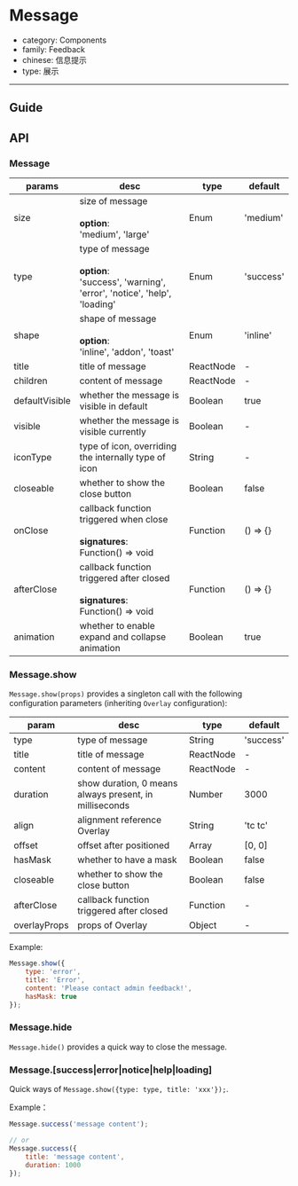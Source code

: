 # Message

-   category: Components
-   family: Feedback
-   chinese: 信息提示
-   type: 展示

---

## Guide

## API

### Message

| params             | desc                                                                                 | type        | default       |
| -------------- | ---------------------------------------------------------------------------------- | --------- | --------- |
| size           | size of message<br><br>**option**:<br>'medium', 'large'                                          | Enum      | 'medium'  |
| type           | type of message<br><br>**option**:<br>'success', 'warning', 'error', 'notice', 'help', 'loading' | Enum      | 'success' |
| shape          | shape of message<br><br>**option**:<br>'inline', 'addon', 'toast'                                 | Enum      | 'inline'  |
| title          | title of message                                                                                | ReactNode | -         |
| children       | content of message                                                                                | ReactNode | -         |
| defaultVisible | whether the message is visible in default                                                                            | Boolean   | true      |
| visible        | whether the message is visible currently                                                                            | Boolean   | -         |
| iconType       | type of icon, overriding the internally type of icon                                                           | String    | -         |
| closeable      | whether to show the close button                                                                             | Boolean   | false     |
| onClose        | callback function triggered when close<br><br>**signatures**:<br>Function() => void                                       | Function  | () => {}  |
| afterClose     | callback function triggered after closed<br><br>**signatures**:<br>Function() => void                                     | Function  | () => {}  |
| animation      | whether to enable expand and collapse animation                                                                         | Boolean   | true      |

<!-- api-extra-start -->

### Message.show

`Message.show(props)` provides a singleton call with the following configuration parameters (inheriting `Overlay` configuration):

| param           | desc                                                                                                  | type        | default       |
| ------------ | --------------------------------------------------------------------------------------------------- | --------- | --------- |
| type         | type of message                                                                                                | String    | 'success' |
| title        | title of message                                                                                                | ReactNode | -         |
| content      | content of message                                                                                                | ReactNode | -         |
| duration     | show duration, 0 means always present, in milliseconds                                                                               | Number    | 3000      |
| align        | alignment reference Overlay | String    | 'tc tc'   |
| offset       | offset after positioned                                                                                            | Array     | [0, 0]    |
| hasMask      | whether to have a mask                                                                                              | Boolean   | false     |
| closeable    | whether to show the close button                                                                                             | Boolean   | false     |
| afterClose   | callback function triggered after closed                                                                                          | Function  | -         |
| overlayProps | props of Overlay                                                                                          | Object  | -         |

Example:

```js
Message.show({
    type: 'error',
    title: 'Error',
    content: 'Please contact admin feedback!',
    hasMask: true
});
```

### Message.hide

`Message.hide()` provides a quick way to close the message.

### Message.[success|error|notice|help|loading]

Quick ways of `Message.show({type: type, title: 'xxx'});`.

Example：

```js
Message.success('message content');

// or
Message.success({
    title: 'message content',
    duration: 1000
});
```

<!-- api-extra-end -->
